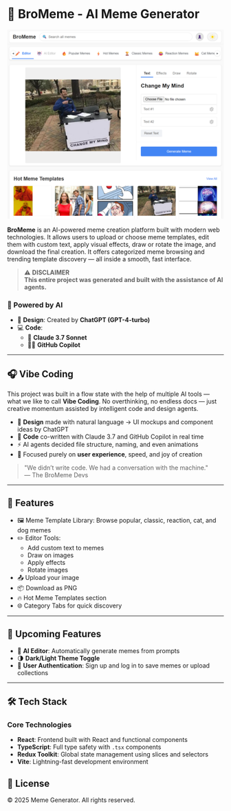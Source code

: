 # 🧠 BroMeme - AI Meme Generator

![BroMeme Preview](./src/assets/cover.png)

**BroMeme** is an AI-powered meme creation platform built with modern web technologies. It allows users to upload or choose meme templates, edit them with custom text, apply visual effects, draw or rotate the image, and download the final creation. It offers categorized meme browsing and trending template discovery — all inside a smooth, fast interface.

> ⚠️ **DISCLAIMER**  
> **This entire project was generated and built with the assistance of AI agents.**

### 🧠 Powered by AI

- 🎨 **Design**: Created by **ChatGPT (GPT-4-turbo)**
- 💻 **Code**:
  - 🤖 **Claude 3.7 Sonnet**
  - 👨‍💻 **GitHub Copilot**



---

## 🎧 Vibe Coding

This project was built in a flow state with the help of multiple AI tools — what we like to call **Vibe Coding**. No overthinking, no endless docs — just creative momentum assisted by intelligent code and design agents.

- 🧠 **Design** made with natural language → UI mockups and component ideas by ChatGPT
- 🤖 **Code** co-written with Claude 3.7 and GitHub Copilot in real time
- ⚡️ AI agents decided file structure, naming, and even animations
- 🎯 Focused purely on **user experience**, speed, and joy of creation

> "We didn’t write code. We had a conversation with the machine."  
> — The BroMeme Devs

---

## 🚀 Features

- 🖼️ Meme Template Library: Browse popular, classic, reaction, cat, and dog memes
- ✏️ Editor Tools:
  - Add custom text to memes
  - Draw on images
  - Apply effects
  - Rotate images
- 📤 Upload your image
- 📦 Download as PNG
- 🔥 Hot Meme Templates section
- 🌐 Category Tabs for quick discovery

---

## 🔧 Upcoming Features

- 🤖 **AI Editor**: Automatically generate memes from prompts
- 🌗 **Dark/Light Theme Toggle**
- 🔐 **User Authentication**: Sign up and log in to save memes or upload collections

---

## 🛠️ Tech Stack

### Core Technologies
- **React**: Frontend built with React and functional components
- **TypeScript**: Full type safety with `.tsx` components
- **Redux Toolkit**: Global state management using slices and selectors
- **Vite**: Lightning-fast development environment

## 📌 License

© 2025 Meme Generator. All rights reserved.
